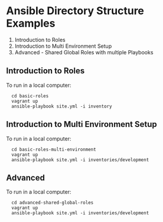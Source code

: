 Ansible Directory Structure Examples
====================================

1. Introduction to Roles
1. Introduction to Multi Environment Setup
2. Advanced - Shared Global Roles with multiple Playbooks

Introduction to Roles
---------------------

To run in a local computer:

```
  cd basic-roles
  vagrant up
  ansible-playbook site.yml -i inventory
```

Introduction to Multi Environment Setup
---------------------------------------

To run in a local computer:

```
  cd basic-roles-multi-environment
  vagrant up
  ansible-playbook site.yml -i inventories/development
```

Advanced
--------

To run in a local computer:

```
  cd advanced-shared-global-roles
  vagrant up
  ansible-playbook site.yml -i inventories/development
```

